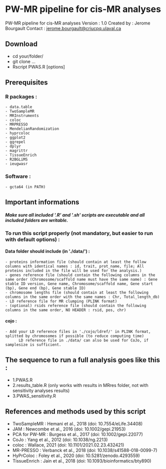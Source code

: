 # PW-MR pipeline for cis-MR analyses

PW-MR pipeline for cis-MR analyses
Version : 1.0
Created by : Jerome Bourgault
Contact : jerome.bourgault@criucpq.ulaval.ca

## Download
- cd your/folder/
- git clone ...
- Rscript PWAS.R [options]

## Prerequisites
### R packages :
    - data.table
    - TwoSampleMR
    - MRInstruments
    - coloc
    - MRPRESSO
    - MendelianRandomization
    - hyprcoloc
    - ggplot2
    - ggrepel
    - dplyr
    - magrittr
    - TissueEnrich
    - R2BGLiMS
    - ieugwasr
### Software :
    - gcta64 (in PATH)

## Important informations
#### *Make sure all included '.R' and '.sh' scripts are executable and all included folders are writable.*

### To run this script properly (not mandatory, but easier to run with default options) :
#### Data folder should include (in './data/') :
    - proteins information file (should contain at least the follow columns with identical names : id, trait, prot_name, file; All proteins included in the file will be used for the analysis.)
    - genes reference file (should contain the following columns in the same order (Chromosome/scaffold name must have the same name) : Gene stable ID version, Gene name, Chromosome/scaffold name, Gene start (bp), Gene end (bp), Gene stable ID)
    - chromosome lengths file (should contain at least the following columns in the same order with the same names : Chr, Total_length_db)
    - LD reference file for MR clumping (PLINK format)
    - (optional) rsids reference file (should contain the following columns in the same order, NO HEADER : rsid, pos, chr)
#### cojo :
    - Add your LD reference files in './cojo/ldref/' in PLINK format, splitted by chromosomes if possible (to reduce computing time)
          LD reference file in ./data/ can also be used for CoJo, if samplesize is sufficient.

## The sequence to run a full analysis goes like this :
- 1.PWAS.R
- 2.results_table.R (only works with results in MRres folder, not with sensitivity analyses results)
- 3.PWAS_sensitivity.R

## References and methods used by this script
- TwoSampleMR : Hemani et al., 2018 (doi: 10.7554/eLife.34408)
- JAM : Newcombe et al., 2016 (doi: 10.1002/gepi.21953)
- PCA for PW-MR : Burgess et al., 2017 (doi: 10.1002/gepi.22077)
- CoJo : Yang et al., 2012 (doi: 10.1038/ng.2213)
- coloc : Wallace, 2021 (doi: 10.1101/2021.02.23.432421)
- MR-PRESSO : Verbanck et al., 2018 (doi: 10.1038/s41588-018-0099-7)
- HyPrColoc : Foley et al., 2020 (doi: 10.5281/zenodo.4293559)
- TissueEnrich : Jain et al., 2018 (doi: 10.1093/bioinformatics/bty890)
